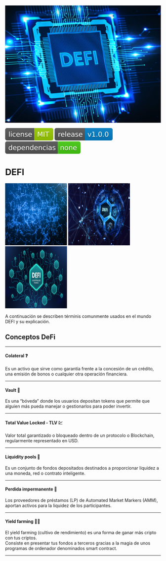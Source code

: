 ![DEFI](https://github.com/aledc7/defi/blob/main/resources/img/defi4.jpeg?raw=true "https://github.com/aledc7/defi/")

[![License](https://github.com/aledc7/Scrum-Certification/blob/master/recursos/mit-license.svg)]()
[![GitHub release](https://github.com/aledc7/Scrum-Certification/blob/master/recursos/release.svg)]()
[![Dependencies](https://github.com/aledc7/Scrum-Certification/blob/master/recursos/dependencias-none.svg)]()

# DEFI


<p float="left">
  <img src="https://github.com/aledc7/defi/blob/main/resources/img/defi2.jpeg" width="200" height="200">  
  <img src="https://github.com/aledc7/defi/blob/main/resources/img/defi3.jpeg" width="200" height="200"> 
  <img src="https://github.com/aledc7/defi/blob/main/resources/img/defi1.jpeg" width="200" height="200"> 
</p>  


A continuación se describen términis comunmente usados en el mundo DEFI y su explicación.   


## Conceptos DeFi
__________________________________________
#### Colateral ❓
Es un activo que sirve como garantía frente a la concesión de un crédito, una emisión de bonos o cualquier otra operación financiera.    
__________________________________________
#### Vault 🏧
Es una “bóveda” donde los usuarios depositan tokens que permite que alguien más pueda manejar o gestionarlos para poder invertir. 
__________________________________________
#### Total Value Locked - TLV 💹
Valor total garantizado o bloqueado dentro de un protocolo o Blockchain, regularmente representado en USD.  
__________________________________________
#### Liquidity pools 🎱
Es un conjunto de fondos depositados destinados a proporcionar liquidez a una moneda, red o contrato inteligente.  
__________________________________________
#### Perdida impermanente 💸
Los proveedores de préstamos (LP) de Automated Market Markers (AMM), aportan activos para la liquidez de los participantes.  
__________________________________________
#### Yield farming 👩‍🌾
El yield farming (cultivo de rendimiento) es una forma de ganar más cripto con tus criptos.   
Consiste en presentar tus fondos a terceros gracias a la magia de unos programas de ordenador denominados smart contract.  
__________________________________________






